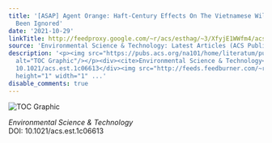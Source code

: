 ```yaml
---
title: '[ASAP] Agent Orange: Haft-Century Effects On The Vietnamese Wildlife Have
  Been Ignored'
date: '2021-10-29'
linkTitle: http://feedproxy.google.com/~r/acs/esthag/~3/XfyjE1WWfm4/acs.est.1c06613
source: 'Environmental Science & Technology: Latest Articles (ACS Publications)'
description: '<p><img src="https://pubs.acs.org/na101/home/literatum/publisher/achs/journals/content/esthag/0/esthag.ahead-of-print/acs.est.1c06613/20211029/images/medium/es1c06613_0004.gif"
  alt="TOC Graphic"/></p><div><cite>Environmental Science & Technology</cite></div><div>DOI:
  10.1021/acs.est.1c06613</div><img src="http://feeds.feedburner.com/~r/acs/esthag/~4/XfyjE1WWfm4"
  height="1" width="1" ...'
disable_comments: true
---
```

<p><img src="https://pubs.acs.org/na101/home/literatum/publisher/achs/journals/content/esthag/0/esthag.ahead-of-print/acs.est.1c06613/20211029/images/medium/es1c06613_0004.gif" alt="TOC Graphic"/></p><div><cite>Environmental Science & Technology</cite></div><div>DOI: 10.1021/acs.est.1c06613</div><img src="http://feeds.feedburner.com/~r/acs/esthag/~4/XfyjE1WWfm4" height="1" width="1" ...